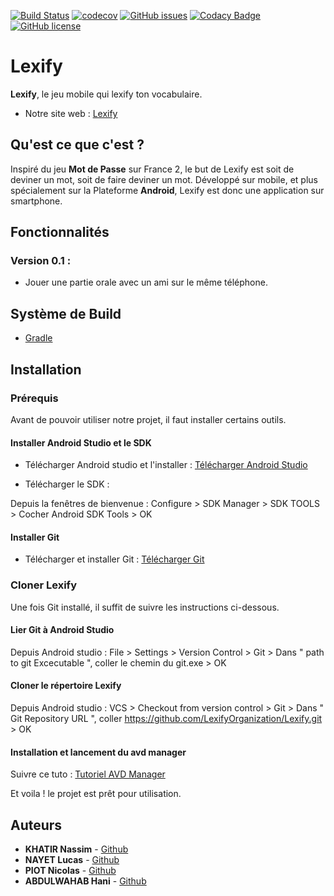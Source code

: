 [![Build Status](https://travis-ci.org/LexifyOrganization/Lexify.svg?branch=master)](https://travis-ci.org/LexifyOrganization/Lexify)
[![codecov](https://codecov.io/gh/LexifyOrganization/Lexify/branch/master/graph/badge.svg)](https://codecov.io/gh/LexifyOrganization/Lexify)
[![GitHub issues](https://img.shields.io/github/issues/LexifyOrganization/Lexify.svg)](https://github.com/LexifyOrganization/Lexify/issues)
[![Codacy Badge](https://api.codacy.com/project/badge/Grade/7bd2698ab5d54ec19465c4d308b781ff)](https://www.codacy.com/app/nasscott/Lexify?utm_source=github.com&amp;utm_medium=referral&amp;utm_content=LexifyOrganization/Lexify&amp;utm_campaign=Badge_Grade)
[![GitHub license](https://img.shields.io/github/license/LexifyOrganization/Lexify.svg)](https://github.com/LexifyOrganization/Lexify/blob/master/LICENSE)

# Lexify

**Lexify**, le jeu mobile qui lexify ton vocabulaire. 

* Notre site web : [Lexify](https://lexifyorganization.github.io/Lexify/)

## Qu'est ce que c'est ?

Inspiré du jeu **Mot de Passe** sur France 2, le but de Lexify est soit de deviner un mot, soit de faire deviner un mot. 
Développé sur mobile, et plus spécialement sur la Plateforme **Android**, Lexify est donc une application sur smartphone.

## Fonctionnalités 

### Version 0.1 :
  * Jouer une partie orale avec un ami sur le même téléphone.

## Système de Build
* [Gradle](https://gradle.org/)

## Installation

### Prérequis

Avant de pouvoir utiliser notre projet, il faut installer certains outils.

#### Installer Android Studio et le SDK

- Télécharger Android studio et l'installer : [Télécharger Android Studio](https://developer.android.com/studio/index.html)

- Télécharger le SDK : 

Depuis la fenêtres de bienvenue : 
  Configure > SDK Manager > SDK TOOLS > Cocher Android SDK Tools > OK
  
#### Installer Git

- Télécharger et installer Git : [Télécharger Git](https://gitforwindows.org/)

### Cloner Lexify

Une fois Git installé, il suffit de suivre les instructions ci-dessous.

#### Lier Git à Android Studio 

Depuis Android studio : 
  File > Settings > Version Control > Git > Dans " path to git Excecutable ", coller le chemin du git.exe > OK
  
#### Cloner le répertoire Lexify

Depuis Android studio : 
  VCS > Checkout from version control > Git > Dans " Git Repository URL ", coller https://github.com/LexifyOrganization/Lexify.git > OK
  
#### Installation et lancement du avd manager 

Suivre ce tuto : [Tutoriel AVD Manager](http://vogella.developpez.com/tutoriels/android/installation-outils-developpement/#L5)

Et voila ! le projet est prêt pour utilisation.

## Auteurs
* **KHATIR Nassim** - [Github](https://github.com/nassimkhatir)
* **NAYET Lucas** - [Github](https://github.com/LNayet)
* **PIOT Nicolas** - [Github](https://github.com/Yxiaa)
* **ABDULWAHAB Hani** - [Github](https://github.com/Yxiaa)

  
